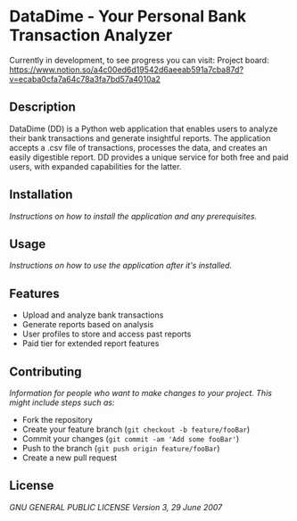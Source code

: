 # DataDime - Your Personal Bank Transaction Analyzer

Currently in development, to see progress you can visit:
Project board: https://www.notion.so/a4c00ed6d19542d6aeeab591a7cba87d?v=ecaba0cfa7a64c78a3fa7bd57a4010a2

## Description

DataDime (DD) is a Python web application that enables users to analyze their bank transactions and generate insightful reports. The application accepts a .csv file of transactions, processes the data, and creates an easily digestible report. DD provides a unique service for both free and paid users, with expanded capabilities for the latter.

## Installation

*Instructions on how to install the application and any prerequisites.*

## Usage

*Instructions on how to use the application after it's installed.*

## Features

- Upload and analyze bank transactions
- Generate reports based on analysis
- User profiles to store and access past reports
- Paid tier for extended report features

## Contributing

*Information for people who want to make changes to your project. This might include steps such as:*

- Fork the repository
- Create your feature branch (`git checkout -b feature/fooBar`)
- Commit your changes (`git commit -am 'Add some fooBar'`)
- Push to the branch (`git push origin feature/fooBar`)
- Create a new pull request

## License

*GNU GENERAL PUBLIC LICENSE Version 3, 29 June 2007*
